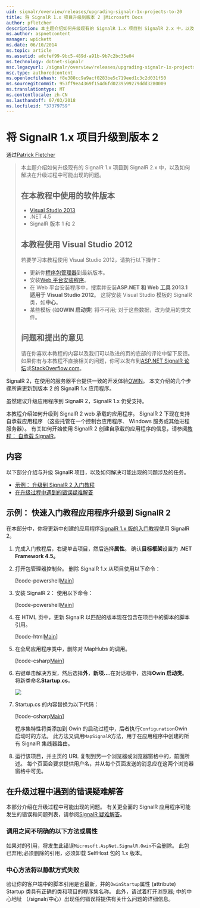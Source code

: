 ```yaml
---
uid: signalr/overview/releases/upgrading-signalr-1x-projects-to-20
title: 将 SignalR 1.x 项目升级到版本 2 |Microsoft Docs
author: pfletcher
description: 本主题介绍如何升级现有的 SignalR 1.x 项目到 SignalR 2.x 中，以及如何解决在升级过程中可能出现的问题...
ms.author: aspnetcontent
manager: wpickett
ms.date: 06/10/2014
ms.topic: article
ms.assetid: adcfef99-9bc5-489d-a91b-9b7c2bc35e04
ms.technology: dotnet-signalr
msc.legacyurl: /signalr/overview/releases/upgrading-signalr-1x-projects-to-20
msc.type: authoredcontent
ms.openlocfilehash: f8e388cc9a9acf0283be5c719eed1c3c2d031f50
ms.sourcegitcommit: 953ff9ea4369f154d6fd0239599279ddd3280009
ms.translationtype: MT
ms.contentlocale: zh-CN
ms.lasthandoff: 07/03/2018
ms.locfileid: "37379759"
---
```

<a name="upgrading-signalr-1x-projects-to-version-2"></a>将 SignalR 1.x 项目升级到版本 2
====================
通过[Patrick Fletcher](https://github.com/pfletcher)

> 本主题介绍如何升级现有的 SignalR 1.x 项目到 SignalR 2.x 中，以及如何解决在升级过程中可能出现的问题。
> 
> ## <a name="software-versions-used-in-the-tutorial"></a>在本教程中使用的软件版本
> 
> 
> - [Visual Studio 2013](https://www.microsoft.com/visualstudio/eng/2013-downloads)
> - .NET 4.5
> - SignalR 版本 1 和 2
>   
> 
> 
> ## <a name="using-visual-studio-2012-with-this-tutorial"></a>本教程使用 Visual Studio 2012
> 
> 
> 若要学习本教程使用 Visual Studio 2012，请执行以下操作：
> 
> - 更新你[程序包管理器](http://docs.nuget.org/docs/start-here/installing-nuget)到最新版本。
> - 安装[Web 平台安装程序](https://www.microsoft.com/web/downloads/platform.aspx)。
> - 在 Web 平台安装程序中，搜索并安装**ASP.NET 和 Web 工具 2013.1 适用于 Visual Studio 2012**。 这将安装 Visual Studio 模板的 SignalR 类，如**中心**。
> - 某些模板 (如**OWIN 启动类**) 将不可用; 对于这些数据，改为使用的类文件。
> 
> 
> ## <a name="questions-and-comments"></a>问题和提出的意见
> 
> 请在你喜欢本教程的内容以及我们可以改进的页的底部的评论中留下反馈。 如果你有与本教程不直接相关的问题，你可以发布到[ASP.NET SignalR 论坛](https://forums.asp.net/1254.aspx/1?ASP+NET+SignalR)或[StackOverflow.com](http://stackoverflow.com/)。


SignalR 2，在使用的服务器平台提供一致的开发体验[OWIN](http://owin.org)。 本文介绍的几个步骤所需更新到版本 2 的 SignalR 1.x 应用程序。

虽然建议升级应用程序到 SignalR 2，SignalR 1.x 仍受支持。

本教程介绍如何升级到 SignalR 2 web 承载的应用程序。 SignalR 2 下现在支持自承载应用程序 （这些托管在一个控制台应用程序、 Windows 服务或其他进程服务器）。 有关如何开始使用 SignalR 2 创建自承载的应用程序的信息，请参阅[教程： 自承载 SignalR](../deployment/tutorial-signalr-self-host.md)。

## <a name="contents"></a>内容

以下部分介绍与升级 SignalR 项目，以及如何解决可能出现的问题涉及的任务。

- [示例： 升级到 SignalR 2 入门教程](#example)
- [在升级过程中遇到的错误疑难解答](#troubleshooting)

<a id="example"></a>

## <a name="example-upgrading-the-getting-started-tutorial-application-to-signalr-2"></a>示例： 快速入门教程应用程序升级到 SignalR 2

在本部分中，你将更新中创建的应用程序[SignalR 1.x 版的入门教程](../older-versions/index.md)使用 SignalR 2。

1. 完成入门教程后，右键单击项目，然后选择**属性**。 确认**目标框架**设置为 **.NET Framework 4.5。**
2. 打开包管理器控制台。 删除 SignalR 1.x 从项目使用以下命令：

    [!code-powershell[Main](upgrading-signalr-1x-projects-to-20/samples/sample1.ps1)]
3. 安装 SignalR 2： 使用以下命令：

    [!code-powershell[Main](upgrading-signalr-1x-projects-to-20/samples/sample2.ps1)]
4. 在 HTML 页中，更新 SignalR 以匹配的版本现在包含在项目中的脚本的脚本引用。

    [!code-html[Main](upgrading-signalr-1x-projects-to-20/samples/sample3.html)]
5. 在全局应用程序类中，删除对 MapHubs 的调用。

    [!code-csharp[Main](upgrading-signalr-1x-projects-to-20/samples/sample4.cs)]
6. 右键单击解决方案，然后选择**外**，**新项...**.在对话框中，选择**Owin 启动类**。 将新类命名**Startup.cs**。

    ![](upgrading-signalr-1x-projects-to-20/_static/image1.png)
7. Startup.cs 的内容替换为以下代码：

    [!code-csharp[Main](upgrading-signalr-1x-projects-to-20/samples/sample5.cs)]

    程序集特性将类添加到 Owin 的启动过程中，后者执行`Configuration`Owin 启动时的方法。 此方法又调用`MapSignalR`方法，用于在应用程序中创建的所有 SignalR 集线器路由。
8. 运行该项目，并主页的 URL 复制到另一个浏览器或浏览器窗格中的，前面所述。 每个页面会要求提供用户名，并从每个页面发送的消息应在这两个浏览器窗格中可见。

<a id="troubleshooting"></a>

## <a name="troubleshooting-errors-encountered-during-upgrading"></a>在升级过程中遇到的错误疑难解答

本部分介绍在升级过程中可能出现的问题。 有关更全面的 SignalR 应用程序可能发生的错误和问题列表，请参阅[SignalR 疑难解答](../testing-and-debugging/troubleshooting.md)。

### <a name="the-call-is-ambiguous-between-the-following-methods-or-properties"></a>调用之间不明确的以下方法或属性

如果对的引用，将发生此错误`Microsoft.AspNet.SignalR.Owin`不会删除。 此包已弃用;必须删除的引用，必须卸载 SelfHost 包的 1.x 版本。

### <a name="hub-methods-fail-silently"></a>中心方法将以静默方式失败

验证你的客户端中的脚本引用是否最新，并的`OwinStartup`属性 (attribute) Startup 类具有正确的类和项目的程序集名称。 此外，请试着打开浏览器; 中的中心地址 （/signalr/中心）出现任何错误将提供有关什么问题的详细信息。
